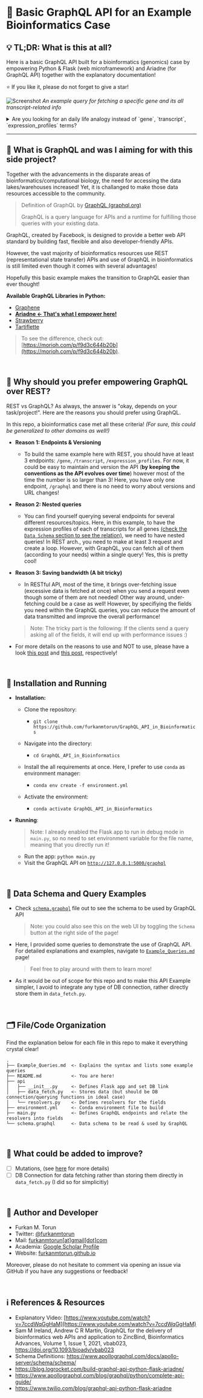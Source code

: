 # 🧪 Basic GraphQL API for an Example Bioinformatics Case

## 💡 TL;DR: What is this at all?
Here is a basic GraphQL API built for a bioinformatics (genomics) case by empowering Python & Flask (web microframework) and Ariadne (for GraphQL API) together with the explanatory documentation!

⭐ If you like it, please do not forget to give a star!

![Screenshot](screenshot.png)
*An example query for fetching a specific gene and its all transcript-related info*

<details>
<summary>Are you looking for an daily life analogy instead of `gene`, `transcript`, `expression_profiles` terms?</summary>
You could think of an <b>author</b> instead of a <b>gene</b>. So, our authors (genes) might have more than one <b>book (transcript)</b>. Also, each <b>book (transcript)</b> could have more than one version/type and - so, their meta information also change!
</details>

---

## 💭 What is GraphQL and was I aiming for with this side project?

Together with the advancements in the disparate areas of bioinformatics/computational biology, the need for accessing the data lakes/warehouses increased! Yet, it is challanged to make those data resources accessible to the community.

> Definition of GraphQL by [GraphQL (graphql.org)](https://graphql.org/)
> 
> GraphQL is a query language for APIs and a runtime for fulfilling those queries with your existing data.

GraphQL, created by Facebook, is designed to provide a better web API standard by building fast, flexible and also developer-friendly APIs.

However, the vast majority of bioinformatics resources use REST (representational state transfer) APIs and use of GraphQL in bioinformatics is still limited even though it comes with several advantages! 

Hopefully this basic example makes the transition to GraphQL easier than ever thought!

**Available GraphQL Libraries in Python:**

- [Graphene](https://graphene-python.org/)
- [**Ariadne <- That's what I empower here!**](https://ariadnegraphql.org/)
- [Strawberry](https://strawberry.rocks/)
- [Tartiflette](https://tartiflette.io/)

> To see the difference, check out: [https://morioh.com/p/f9d3c644b20b](https://morioh.com/p/f9d3c644b20b).

<br>

## 💎 Why should you prefer empowering GraphQL over REST?

REST vs GraphQL?  As always, the answer is "okay, depends on your task/project!". 
Here are the reasons you should prefer using GraphQL. 

In this repo, a bioinformatics case met all these criteria! *(For sure, this could be generalized to other domains as well!)*

- **Reason 1: Endpoints & Versioning**
  - To build the same example here with REST, you should have at least 3 endpoints: `/gene`, `/transcript`, `/expression_profiles`. For now, it could be easy to maintain and version the API (**by keeping the conventions as the API evolves over time**) however most of the time the number is so larger than 3! Here, you have only one endpoint, `/graphql` and there is no need to worry about versions and URL changes!

- **Reason 2: Nested queries**
  - You can find yourself querying several endpoints for several different resources/topics. Here, in this example, to have the expression profiles of each of transcripts for all genes [(check the `Data Schema` section to see the relation)](#🎯-data-schema-and-query-examples), we need to have nested queries! In REST arch., you need to make at least 3 request and create a loop. However, with GraphQL, you can fetch all of them (according to your needs) within a single query! Yes, this is pretty cool! 

- **Reason 3: Saving bandwidth (A bit tricky)**
  - In RESTful API, most of the time, it brings over-fetching issue (excessive data is fetched at once) when you send a request even though some of them are not needed! Other way around, under-fetching could be a case as well! However, by specifiying the fields you need within the GraphQL queries, you can reduce the amount of data transmitted and improve the overall performance!
  
  > Note: The tricky part is the following: If the clients send a query asking all of the fields, it will end up with performance issues :)

- For more details on the reasons to use and NOT to use, please have a look [this post](https://www.apollographql.com/blog/graphql/basics/why-use-graphql/) and [this post](https://blog.logrocket.com/why-you-shouldnt-use-graphql/), respectively!

<br>

## 🧵 Installation and Running

- **Installation:**

  - Clone the repository:
    - `git clone https://github.com/furkanmtorun/GraphQL_API_in_Bioinformatics`

  - Navigate into the directory:
    - `cd GraphQL_API_in_Bioinformatics`
  
  - Install the all requirements at once. Here, I prefer to use `conda` as environment manager:
    - `conda env create -f environment.yml`

  -  Activate the environment:
     -  `conda activate GraphQL_API_in_Bioinformatics`

- **Running**:

    > Note: I already enabled the Flask app to run in debug mode in `main.py`, so no need to set environment variable for the file name, meaning that you directly run it!

  - Run the app: `python main.py`
  - Visit the GraphQL API on [`http://127.0.0.1:5000/graphql`](http://127.0.0.1:5000/graphql)

<br>

## 🎯 Data Schema and Query Examples

- Check [`schema.graphql`](./schema.graphql) file out to see the schema to be used by GraphQL API 
  
  > Note: you could also see this on the web UI by toggling the `Schema` button at the right side of the page!

- Here, I provided some queries to demonstrate the use of GraphQL API. For detailed explanations and examples, navigate to [`Example_Queries.md`](./Example_Queries.md) page!

  > Feel free to play around with them to learn more!

- As it would be out of scope for this repo and to make this API Example simpler, I avoid to integrate any type of DB connection, rather directly store them in `data_fetch.py`.

<br>

## 🗂 File/Code Organization

Find the explanation below for each file in this repo to make it everything crystal clear!

```
.
├── Example_Queries.md  <- Explains the syntax and lists some example queries
├── README.md           <- You are here!
├── api
│   ├── __init__.py     <- Defines Flask app and set DB link
│   ├── data_fetch.py   <- Stores data (but should be DB connection/querying functions in ideal case)
│   └── resolvers.py    <- Defines resolvers for the fields
├── environment.yml     <- Conda environment file to build 
├── main.py             <- Defines GraphQL endpoints and relate the resolvers into fields 
└── schema.graphql      <- Data schema to be read & used by GraphQL
```

<br>

## 🎈 What could be added to improve?
- [ ] Mutations, (see [here](https://graphql.org/learn/queries/) for more details)
- [ ] DB Connection for data fetching rather than storing them directly in `data_fetch.py` (I did so for simplicitiy)

<br>

## 🚀 Author and Developer
- Furkan M. Torun
- Twitter: [@furkanmtorun](https://www.twitter.com/furkanmtorun)
- Mail: [furkanmtorun[at]gmail[dot]com](mailto:furkanmtorun@gmail.com) 
- Academia: [Google Scholar Profile](https://scholar.google.com/citations?user=d5ZyOZ4AAAAJ) 
- Website: [furkanmtorun.github.io](https://furkanmtorun.github.io)

Moreover, please do not hesitate to comment via opening an issue via GitHub if you have any suggestions or feedback!

<br>

## ℹ️ References & Resources

- Explanatory Video: [https://www.youtube.com/watch?v=7ccdWqGgHaM](https://www.youtube.com/watch?v=7ccdWqGgHaM)
- Sam M Ireland, Andrew C R Martin, GraphQL for the delivery of bioinformatics web APIs and application to ZincBind, Bioinformatics Advances, Volume 1, Issue 1, 2021, vbab023, https://doi.org/10.1093/bioadv/vbab023
- Schema Definitions: https://www.apollographql.com/docs/apollo-server/schema/schema/
- https://blog.logrocket.com/build-graphql-api-python-flask-ariadne/
- https://www.apollographql.com/blog/graphql/python/complete-api-guide/
- https://www.twilio.com/blog/graphql-api-python-flask-ariadne
